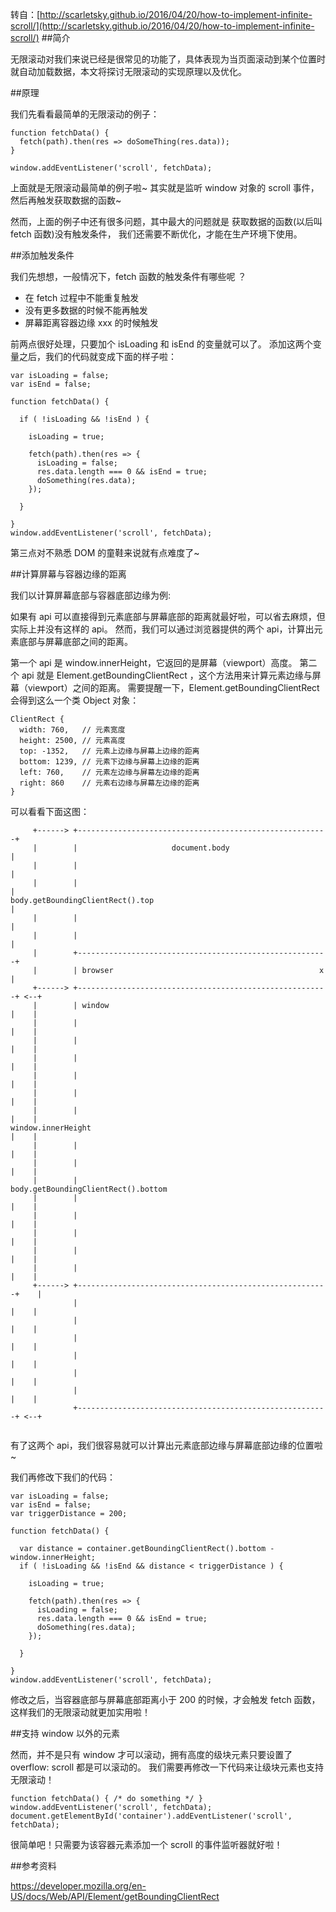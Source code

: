 转自：[http://scarletsky.github.io/2016/04/20/how-to-implement-infinite-scroll/](http://scarletsky.github.io/2016/04/20/how-to-implement-infinite-scroll/)
##简介

无限滚动对我们来说已经是很常见的功能了，具体表现为当页面滚动到某个位置时就自动加载数据，本文将探讨无限滚动的实现原理以及优化。

##原理

我们先看看最简单的无限滚动的例子：

```
function fetchData() {
  fetch(path).then(res => doSomeThing(res.data));
}

window.addEventListener('scroll', fetchData);
```
上面就是无限滚动最简单的例子啦~
其实就是监听 window 对象的 scroll 事件，然后再触发获取数据的函数~

然而，上面的例子中还有很多问题，其中最大的问题就是 获取数据的函数(以后叫 fetch 函数)没有触发条件， 我们还需要不断优化，才能在生产环境下使用。

##添加触发条件

我们先想想，一般情况下，fetch 函数的触发条件有哪些呢 ？

- 在 fetch 过程中不能重复触发
- 没有更多数据的时候不能再触发
- 屏幕距离容器边缘 xxx 的时候触发

前两点很好处理，只要加个 isLoading 和 isEnd 的变量就可以了。
添加这两个变量之后，我们的代码就变成下面的样子啦：
```
var isLoading = false;
var isEnd = false;

function fetchData() {

  if ( !isLoading && !isEnd ) {

    isLoading = true;

    fetch(path).then(res => {
      isLoading = false;
      res.data.length === 0 && isEnd = true;
      doSomething(res.data);
    });

  }

}
window.addEventListener('scroll', fetchData);
```
第三点对不熟悉 DOM 的童鞋来说就有点难度了~

##计算屏幕与容器边缘的距离

我们以计算屏幕底部与容器底部边缘为例:

如果有 api 可以直接得到元素底部与屏幕底部的距离就最好啦，可以省去麻烦，但实际上并没有这样的 api。
然而，我们可以通过浏览器提供的两个 api，计算出元素底部与屏幕底部之间的距离。

第一个 api 是 window.innerHeight，它返回的是屏幕（viewport）高度。
第二个 api 就是 Element.getBoundingClientRect ，这个方法用来计算元素边缘与屏幕（viewport）之间的距离。
需要提醒一下，Element.getBoundingClientRect 会得到这么一个类 Object 对象：
```
ClientRect {
  width: 760,   // 元素宽度
  height: 2500, // 元素高度
  top: -1352,   // 元素上边缘与屏幕上边缘的距离
  bottom: 1239, // 元素下边缘与屏幕上边缘的距离
  left: 760,    // 元素左边缘与屏幕左边缘的距离
  right: 860    // 元素右边缘与屏幕左边缘的距离
}
```
可以看看下面这图：
```
     +------> +--------------------------------------------------------+
     |        |                     document.body                      |
     |        |                                                        |
     |        |                                                        |
body.getBoundingClientRect().top                                       |
     |        |                                                        |
     |        |                                                        |
     |        +--------------------------------------------------------+
     |        | browser                                              x |
     +------> +--------------------------------------------------------+ <--+
     |        | window                                                 |    |
     |        |                                                        |    |
     |        |                                                        |    |
     |        |                                                        |    |
     |        |                                                        |    |
     |        |                                                        |    |
     |        |                                                        |    |
window.innerHeight                                                     |    |
     |        |                                                        |    |
     |        |                                                        |    |
     |        |                               body.getBoundingClientRect().bottom
     |        |                                                        |    |
     |        |                                                        |    |
     |        |                                                        |    |
     |        |                                                        |    |
     |        |                                                        |    |
     +------> +--------------------------------------------------------+    |
              |                                                        |    |
              |                                                        |    |
              |                                                        |    |
              |                                                        |    |
              |                                                        |    |
              |                                                        |    |
              +--------------------------------------------------------+ <--+
              
```
有了这两个 api，我们很容易就可以计算出元素底部边缘与屏幕底部边缘的位置啦~

我们再修改下我们的代码：
```
var isLoading = false;
var isEnd = false;
var triggerDistance = 200;

function fetchData() {

  var distance = container.getBoundingClientRect().bottom - window.innerHeight;
  if ( !isLoading && !isEnd && distance < triggerDistance ) {

    isLoading = true;

    fetch(path).then(res => {
      isLoading = false;
      res.data.length === 0 && isEnd = true;
      doSomething(res.data);
    });

  }

}
window.addEventListener('scroll', fetchData);
```
修改之后，当容器底部与屏幕底部距离小于 200 的时候，才会触发 fetch 函数，这样我们的无限滚动就更加实用啦！

##支持 window 以外的元素

然而，并不是只有 window 才可以滚动，拥有高度的级块元素只要设置了 overflow: scroll 都是可以滚动的。
我们需要再修改一下代码来让级块元素也支持无限滚动！
```
function fetchData() { /* do something */ }
window.addEventListener('scroll', fetchData);
document.getElementById('container').addEventListener('scroll', fetchData);
```
很简单吧！只需要为该容器元素添加一个 scroll 的事件监听器就好啦！

##参考资料

https://developer.mozilla.org/en-US/docs/Web/API/Element/getBoundingClientRect